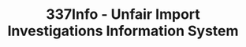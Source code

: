 ---
layout: default
bigquery: https://console.cloud.google.com/bigquery?p=patents-public-data&d=usitc_investigations&page=dataset&project=sheets-management-319211
citation: US International Trade Commission 337Info Unfair Import Investigations Information
  System
contributors: US International Trade Comission
cost: None
description: US International Trade Commission 337Info Unfair Import Investigations
  Information System contains data on investigations done under Section 337. Section
  337 declares the infringement of certain statutory intellectual property rights
  and other forms of unfair competition in import trade to be unlawful practices.
  Most Section 337 investigations involve allegations of patent or registered trademark
  infringement.
documentation: FAQ and tutorial available on the site
last_edit: Mon, 04 Apr 2022 19:10:40 GMT
location: https://pubapps2.usitc.gov/337external/
maintained_by: US International Trade Comission
schema_fields: '[''targetDate'', ''patentNumber'', ''teoIdDueDate'', ''currentActiveALJ'',
  ''publication_number'', ''currentStatus'', ''gcAttorney'', ''aljAssigned'', ''actualEndDateEvidHear'',
  ''teoReliefGranted'', ''lastUpdated'', ''teoProceedingInvolved'', ''actualStartDateEvidHear'',
  ''docketNo'', ''investigationTermDate'', ''scheduledStartDateEvidHear'', ''trademarkNumbers'',
  ''endDateMarkmanHearing'', ''cafcAppeals'', ''dateOfPublicationFrNotice'', ''investigationNo'',
  ''investigationType'', ''finalIdOnViolationDue'', ''teoIdIssueDate'', ''respondent'',
  ''issueDateOtherNonFinal'', ''dateComplaintFiled'', ''startDateMarkmanHearing'',
  ''finalIdOnViolationIssue'', ''patentNumbers'', ''ouiiAttorney'', ''ouiiParticipation'',
  ''copyrightNumbers'', ''invUnfairAct'', ''scheduledEndDateEvidHear'', ''markmanHearing'',
  ''htsNumbers'', ''title'', ''complainant'', ''finalDetViolation'', ''internalRemand'',
  ''dateCreated'', ''finalDetNoViolation'', ''id'', ''reportingRequirements'']'
shortname: unfair_import_investigations
tags:
- import
- legal
- trade
timeframe: 2008-2021 (prior to 2008 downloadable as a JSON file)
title: 337Info - Unfair Import Investigations Information System
uuid: 2721f5ec-e599-4890-9265-9706719fc71e
---